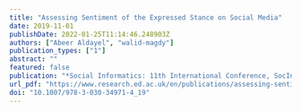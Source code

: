 ```yaml
---
title: "Assessing Sentiment of the Expressed Stance on Social Media"
date: 2019-11-01
publishDate: 2022-01-25T11:14:46.248903Z
authors: ["Abeer Aldayel", "walid-magdy"]
publication_types: ["1"]
abstract: ""
featured: false
publication: "*Social Informatics: 11th International Conference, SocInfo 2019*"
url_pdf: "https://www.research.ed.ac.uk/en/publications/assessing-sentiment-of-the-expressed-stance-on-social-media"
doi: "10.1007/978-3-030-34971-4_19"
---
```


